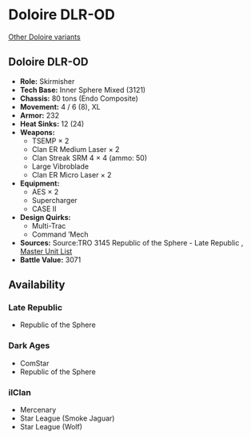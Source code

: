 # Doloire DLR-OD 

[Other Doloire variants](../doloire.md) 

## Doloire DLR-OD 

- **Role:** Skirmisher 
- **Tech Base:** Inner Sphere Mixed (3121) 
- **Chassis:** 80 tons (Endo Composite) 
- **Movement:** 4 / 6 (8), XL 
- **Armor:** 232 
- **Heat Sinks:** 12 (24) 
- **Weapons:** 
  - TSEMP × 2 
  - Clan ER Medium Laser × 2 
  - Clan Streak SRM 4 × 4 (ammo: 50) 
  - Large Vibroblade 
  - Clan ER Micro Laser × 2 
- **Equipment:** 
  - AES × 2 
  - Supercharger 
  - CASE II 
- **Design Quirks:** 
  - Multi-Trac 
  - Command ’Mech 
- **Sources:** Source:TRO 3145 Republic of the Sphere - Late Republic , [Master Unit List](http://masterunitlist.info/Unit/Details/6682) 
- **Battle Value:** 3071 

## Availability 

### Late Republic 

- Republic of the Sphere 

### Dark Ages 

- ComStar 
- Republic of the Sphere 

### ilClan 

- Mercenary 
- Star League (Smoke Jaguar) 
- Star League (Wolf) 

